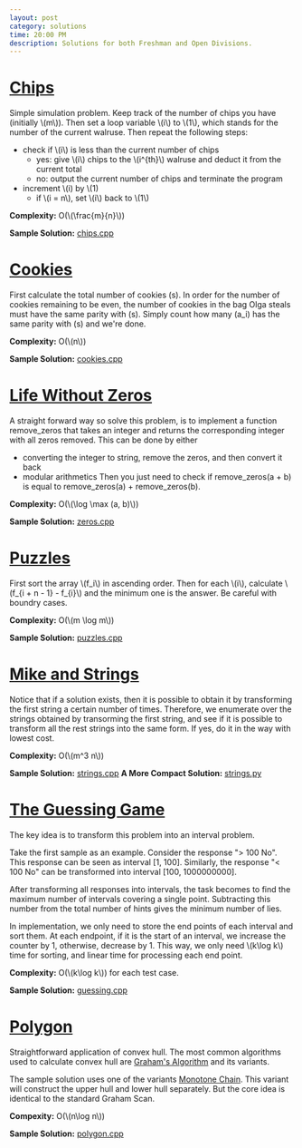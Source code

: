 ```yaml
---
layout: post
category: solutions
time: 20:00 PM
description: Solutions for both Freshman and Open Divisions.
---
```

# **[Chips](http://codeforces.com/problemset/problem/92/A)**
Simple simulation problem. Keep track of the number of chips you have (initially \\(m\\)). Then set a loop variable \\(i\\) to \\\(1\\), which stands for the number of the current walruse. Then repeat the following steps:
* check if \\(i\\) is less than the current number of chips
  - yes: give \\(i\\) chips to the \\(i^{th}\\) walruse and deduct it from the current total
  - no: output the current number of chips and terminate the program
* increment \\(i\) by \\(1\)
  - if \\(i = n\\), set \\(i\\) back to \\(1\\)

**Complexity:** O(\\(\frac{m}{n}\\))

**Sample Solution:** [chips.cpp]

# **[Cookies](http://codeforces.com/problemset/problem/129/A)**
First calculate the total number of cookies \(s\). In order for the number of cookies remaining to be
even, the number of cookies in the bag Olga steals must have the same parity with \(s\). 
Simply count how many \(a_i\) has the same parity with \(s\) and we're done.

**Complexity:** O(\\(n\\))

**Sample Solution:** [cookies.cpp]



# **[Life Without Zeros](http://codeforces.com/problemset/problem/75/A)**
A straight forward way so solve this problem, is to implement a function remove_zeros that
takes an integer and returns the corresponding integer with all zeros removed. 
This can be done by either
* converting the integer to string, remove the zeros, and then convert it back
* modular arithmetics 
Then you just need to check if remove_zeros(a + b) is equal to remove_zeros(a) + remove_zeros(b).

**Complexity:** O(\\(\log \max (a, b)\\))

**Sample Solution:** [zeros.cpp]


# **[Puzzles](http://codeforces.com/problemset/problem/337/A)**
First sort the array \\(f_i\\) in ascending order. Then for each \\(i\\), calculate \\(f_{i + n - 1} - f_{i}\\)
and the minimum one is the answer. Be careful with boundry cases.

**Complexity:** O(\\(m \log m\\))

**Sample Solution:** [puzzles.cpp]


# **[Mike and Strings](http://codeforces.com/problemset/problem/798/B)**
Notice that if a solution exists, then it is possible to obtain it by transforming the first string a certain number of times.
Therefore, we enumerate over the strings obtained by transorming the first string, and see if it is possible to 
transform all the rest strings into the same form. If yes, do it in the way with lowest cost.

**Complexity:** O(\\(m^3 n\\))

**Sample Solution:** [strings.cpp]
**A More Compact Solution:** [strings.py]


# **[The Guessing Game](https://www.codechef.com/problems/A3)**
The key idea is to transform this problem into an interval problem. 

Take the first sample as an example.
Consider the response "> 100 No". This response can be seen as interval
[1, 100]. Similarly, the response "< 100 No" can be transformed into interval
[100, 1000000000]. 

After transforming all responses into intervals, the task
becomes to find the maximum number of intervals covering a single  point. 
Subtracting this number from the total number of hints
gives the minimum number of lies.

In implementation, we only need to store the end points of each interval and 
sort them. 
At each endpoint, if it is the start of an interval, we increase the
counter by 1, otherwise, decrease by 1. This way, we only need \\(k\log k\\)
time for sorting, and linear time for processing each end point.

**Complexity:** O(\\(k\log k\\)) for each test case.

**Sample Solution:** [guessing.cpp]

# **[Polygon](https://www.codechef.com/problems/CF224)** 
Straightforward application of convex hull. The most common algorithms used
to calculate convex hull are [Graham's Algorithm] and its variants. 

The sample solution uses one of the variants [Monotone Chain].
This variant will construct the upper hull and lower hull separately. But the
core idea is identical to the standard Graham Scan.

**Compexity:** O(\\(n\log n\\))

**Sample Solution:** [polygon.cpp]


[chips.cpp]: /assets/ipl_solutions/season2/contest5/chips.cpp
[cookies.cpp]: /assets/ipl_solutions/season2/contest5/cookies.cpp
[zeros.cpp]: /assets/ipl_solutions/season2/contest5/zeros.cpp
[strings.cpp]: /assets/ipl_solutions/season2/contest5/strings.cpp
[strings.py]: /assets/ipl_solutions/season2/contest5/strings.py
[puzzles.cpp]: /assets/ipl_solutions/season2/contest5/puzzles.cpp
[guessing.cpp]: /assets/ipl_solutions/season2/contest5/guessing.cpp
[polygon.cpp]: /assets/ipl_solutions/season2/contest5/polygon.cpp
[Graham's Algorithm]: https://en.wikipedia.org/wiki/Graham_scan
[Monotone Chain]: https://en.wikibooks.org/wiki/Algorithm_Implementation/Geometry/Convex_hull/Monotone_chain

